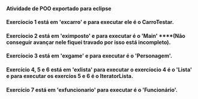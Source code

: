 #### Atividade de POO exportado para eclipse

#### Exercíocio  1 está em 'excarro' e para executar ele é o CarroTestar.

#### Exercíocio 2 está em 'eximposto' e para executar é o 'Main' ****(Não conseguir avançar nele fiquei travado por isso está incompleto).

#### Exercíocio 3 está em 'exgame' e para executar  é o 'Personagem'.

#### Exercício 4, 5 e 6 está em 'exlista' para executar o exercíocio 4 é o 'Lista' e para executar os exercíos 5 e 6 é o IteratorLista.

#### Exercício 7 está em 'exfuncionario' para executar é o 'Funcionário'.
